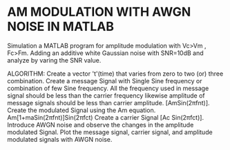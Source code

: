 # AM MODULATION WITH AWGN NOISE IN MATLAB
Simulation a MATLAB program for amplitude modulation with Vc>Vm , Fc>Fm.
Adding an additive white Gaussian noise with SNR=10dB and analyze by varing the SNR value.

ALGORITHM:
Create a vector 't'(time) that varies from zero to two (or) three combination.
Create a message Signal with Single Sine frequency or combination of few Sine frequency. All the frequency used in message signal should be less than the carrier frequency likewise amplitude of message signals should be less than carrier amplitude. [AmSin(2πfnt)].
Create the modulated Signal using the Am equation. Am[1+maSin(2πfnt)]Sin(2πfct)
Create a carrier Signal [Ac Sin(2πfct)].
Introduce AWGN noise and observe the changes in the amplitude modulated Signal.
Plot the message signal, carrier signal, and amplitude modulated signals with AWGN noise.
